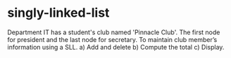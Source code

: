 # singly-linked-list
Department IT has a student's club named 'Pinnacle Club'. The first node for president and the last node for secretary. To maintain club member’s information using a SLL.
a) Add and delete 
b) Compute the total 
c) Display.
